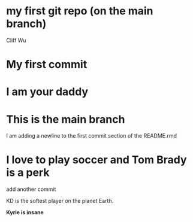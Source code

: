 my first git repo (on the main branch)
================
Cliff Wu

# My first commit

# I am your daddy

# This is the main branch

I am adding a newline to the first commit section of the README.rmd

# I love to play soccer and Tom Brady is a perk

add another commit

KD is the softest player on the planet Earth.

**Kyrie is insane**
